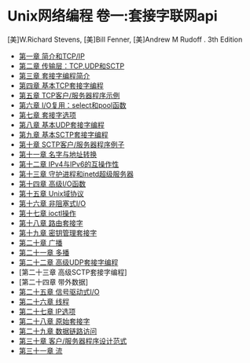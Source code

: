 # Unix网络编程 卷一:套接字联网api

[美]W.Richard Stevens, [美]Bill Fenner, [美]Andrew M Rudoff . 3th Edition

- [第一章 简介和TCP/IP](chapter1.md)
- [第二章 传输层：TCP,UDP和SCTP](chapter2.md)
- [第三章 套接字编程简介](chapter3.md)
- [第四章 基本TCP套接字编程](chapter4.md)
- [第五章 TCP客户/服务器程序示例](chapter5.md)
- [第六章 I/O复用：select和pool函数](chapter6.md)
- [第七章 套接字选项](chapter7.md)
- [第八章 基本UDP套接字编程](chapter8.md)
- [第九章 基本SCTP套接字编程](chapter9.md)
- [第十章 SCTP客户/服务器程序例子](chapter10.md)
- [第十一章 名字与地址转换](chapter11.md)
- [第十二章 IPv4与IPv6的互操作性](chapter12.md)
- [第十三章 守护进程和inetd超级服务器](chapter13.md)
- [第十四章 高级I/O函数](chapter14.md)
- [第十五章 Unix域协议](chapter15.md)
- [第十六章 非阻塞式I/O](chapter16.md)
- [第十七章 ioctl操作](chapter17.md)
- [第十八章 路由套接字](chapter18.md)
- [第十九章 密钥管理套接字](chapter19.md)
- [第二十章 广播](chapter20.md)
- [第二十一章 多播](chapter21.md)
- [第二十二章 高级UDP套接字编程](chapter22.md)
- [第二十三章 高级SCTP套接字编程]
- [第二十四章 带外数据]
- [第二十五章 信号驱动式I/O](cha)
- [第二十六章 线程](chapter26.md)
- [第二十七章 IP选项](chapter27.md)
- [第二十八章 原始套接字](chapter28.md)
- [第二十九章 数据链路访问](chapter29.md)
- [第三十章 客户/服务器程序设计范式](chapter30.md)
- [第三十一章 流](chapter31.md)


